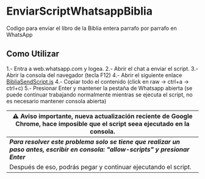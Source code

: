 # EnviarScriptWhatsappBiblia

Codigo para enviar el libro de la Biblia entera parrafo por parrafo en WhatsApp

## Como Utilizar

1.- Entra a web.whatsapp.com y logea.
2.- Abrir el chat a enviar el script.
3.- Abrir la consola del navegador (tecla F12)
4.- Abrir el siguiente enlace [BibliaSendScript.js](https://github.com/Matt-Fontes/SendScriptWhatsApp/blob/main/shrekSendScript.js)
4.- Copiar todo el contenido (click en raw -> ctrl+a -> ctrl+c)
5.- Presionar Enter y mantener la pestaña de Whatsapp abierta (se puede continuar trabajando normalmente mientras
se ejecuta el script, no es necesario mantener consola abierta)

|  ⚠️ Aviso importante, nueva actualización reciente de Google Chrome, hace imposible que el script seea ejecutado en la consola.|
|--|
|  ***Para resolver este problema solo se tiene que realizar un paso antes, escribir en consola: "allow-scripts" y presionar Enter***| 
|Después de eso, podrás pegar y continuar ejecutando el script.|
